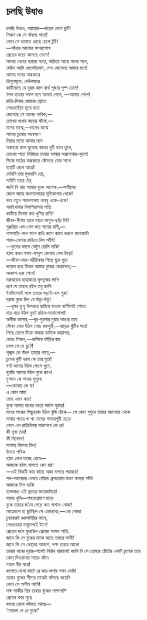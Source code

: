 # চলছি উধাও

চলছি উধাও, বল্গাহারা—ঝড়ের বেগে ছুটি!  
শিকল কে সে বাঁধছে পায়ে!  
কোন্‌ সে ডাকাত ধরছে চেপে টুটি!  
—আঁধার আলোর সাগরশেষে  
প্রেতের মতো আসছে ভেসে!  
আমার দেহের ছায়ার মতো, জড়িয়ে আছে মনের সনে,  
যেদিন আমি জেগেছিলাম, সেও জেগেছে আমার মনে!  
আমার মনের অন্ধকারে  
ত্রিশূলমূলে, দেউলদ্বারে  
কাটিয়েছে যে দুরন্ত কাল ব্যর্থ পূজার পুষ্প ঢেলে!  
স্বপন তাহার সফল হবে আমায় পেলে, —আমায় পেলে!  
রাত্রি-দিবার জোয়ার স্রোতে  
নোঙরছেঁড়া হৃদয় হতে  
জেগেছে সে হালের নাবিক,—  
চোখের ধাধায় ঝড়ের ঝাঁঝে,—  
মনের মাঝে,—মানের মাঝে  
আমার চুমোর অন্বেষণে  
প্রিয়ার মতো আমার মনে  
অঙ্কহারা কাল ঘুরেছে কাতর দুটি নয়ন তুলে,  
চোখের পাতা ভিজিয়ে তাহার আমার অশ্রুপাথার-কূলে!  
ভিজে মাঠের অন্ধকারে কেঁদেছে মোর সাথে  
হাতটি রেখে হাতে!  
দেখিনি তার মুখখানি তো,  
পাইনি তারে টের,  
জানি নি হায় আমার বুকে আশেক,—অসীমের  
জেগে আছে জনমভোরের সূতিকাগার থেকে!  
কত নতুন শরাবশালায় নাবনু একে-একে!  
সরাইখানার দিলপিয়ালায় মাতি  
কাটিয়ে দিলাম কত খুশির রাতি!  
জীবন-বীণার তারে তারে আগুন-ছড়ি টানি  
গুঞ্জরিয়া এল-গেল কত গানের রানী,—  
নাসপাতি-গাল গালে রাখি কানে কানে করলে কানাকানি  
শরাব-নেশায় রাঙিয়ে দিল আঁখি!  
—ফুলের ফাগে বেহুঁশ হোলি নাকি!  
হঠাৎ কখন স্বপন-ফানুস কোথায় গেল উড়ে!  
—জীবন-মরু-মরীচিকার পিছে ঘুরে ঘুরে  
ঘায়েল হয়ে ফিরল আমার বুকের কেরাভেন,—  
আকাশ-চরা শ্যেন!  
মরুঝড়ের হাহাকারে মৃগতৃষার লাগি  
প্রাণ যে তাহার রইল তবু জাগি  
ইবলিশেরই সঙ্গে তাহার লড়াই-হল শুরু!  
দরাজ বুকে দিল্‌ যে উড়ু-উড়ু!  
—ধূসর ধু ধু দিগন্তরে হারিয়ে যাওয়া নার্গিসেই শোভা  
থরে থরে উঠল ফুটে রঙিন-মনোলোভা!  
অলীক আশার,—দূর-দুরশার দুয়ার ভাঙার তরে  
যৌবন মোর উঠল নেচে রক্তমুঠি,—ঝড়ের ঝুঁটির পরে!  
পিছে ফেলে টিকে থাকার ফাটকে কারাগার,  
ভেঙে শিকল,—ধ্বসিয়ে ফাঁড়ির দ্বার  
চলল সে যে ছুটে!  
শৃঙ্খল কে বাঁধল তাহার পায়ে,—  
চুলের ঝুটি ধরল কে তার মুঠে!  
বর্শা আমার উঠল ক্ষেপে খুনে,  
হুমকি আমার উঠল বুকে রুখে!  
দুশমন কে পথের সুমুখে  
—কোথায় কে বা!  
এ কোন মায়া  
মোহ এমন কার!  
বুকে আমার বাঘের মতো গর্জাল হুঙ্কার!  
মনের মাঝের পিছুডাকা উঠল বুঝি হেঁকে— সে কোন সুদূরে তারার আলোরে থেকে  
মাথার পরের খা খা মেঘের পাথারপুরী ছেড়ে  
নেমে এল রাত্রিদিবার যাত্রাপথে কে রে!  
কী তৃষা তার!  
কী নিবেদন!  
মাগছে কিসের ভিখ্‌!  
উদ্যত পথিক  
হঠাৎ কেন যাচ্ছে থেমে—  
আজকে হঠাৎ থামতে কেন হয়!  
—এই বিজয়ী কার কাছে আজ মাগছে পরাজয়!  
পথ-আলেয়ার খেয়ায় ধোঁয়ায় ধ্রুবতারার মতন কাহার আঁখি  
আজকে নিল ডাকি  
হালভাঙা এই ভুতের জাহাজটারে!  
মড়ার খুলি—পাহাড়প্রমাণ হাড়ে  
বুকে তাহার জ’মে গেছে কত শ্মশান-বোঝা!  
আক্রোশে হা ছুটছিল সে একরোখা,—এক সোজা  
চুম্বকেরই ধ্বংসগিরির পানে,  
নোঙরহারা মাস্তুলেরই টানে!  
প্রেতের দলে ঘুরেছিল প্রেমের আসন পাতি,  
জানে কি সে বুকের মাঝে আছে তাহার সাথী!  
জানে কি সে ভোরের আকাশ, লক্ষ তারার আলো  
তাহার মনের দূয়ার-পথেই নিরিখ হারালো! জানি নি সে তোহার ঠোঁটের একটি চুমোর তরে  
কোন্‌ দিওয়ানার সারেং কাঁদে  
নয়নে নীর ঝরে!  
কপোত-ব্যথা ফাটে রে কার অপার গগন ভেদি!  
তাহার বুকের সীমার মাঝেই কাঁদছে কয়েদি  
কোন্‌ সে অসীম আসি!  
লক্ষ সাকীর প্রিয় তাহার বুকের পাশাপাশি  
প্রেমের খবর পুছে  
কবের থেকে কাঁদতে আছে—  
‘পেয়ালা দে রে মুঝে!’


